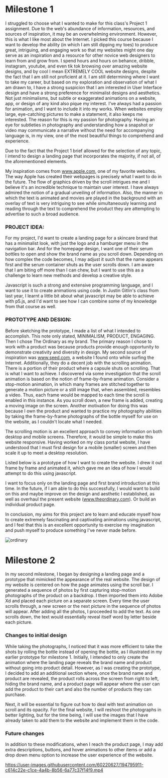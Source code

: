 # Milestone 1

I struggled to choose what I wanted to make for this class's Project 1 assignment. Due to the web's abundance of information, resources, and sources of inspiration, it may be an overwhelming environment. However, this is what I like most about the Internet. I picked this course because I want to develop the ability (in which I am still dipping my toes) to produce great, intriguing, and engaging work so that my websites might one day serve as an inspiration and a resource for other novice web designers to learn from and grow from. 
I spend hours and hours on behance, dribble, instagram, youtube, and even tik tok browsing over amazing website designs, and by cool I mean EXTREMELY COOL website designs, despite the fact that I am still not proficient at it. 
I am still determining where I want to take my career, but based on my exploration and observation of what I am drawn to, I have a strong suspicion that I am interested in User Interface design and have a strong preference for minimalist designs and aesthetics. Not just minimalisms, but subtle or exaggerated animations on a website, app, or design of any kind also pique my interest. I've always had a passion for animation, and I want to include it into my works. When websites employ large, eye-catching pictures to make a statement, it also keeps me interested. The reason for this is my passion for photography. Having an eye for subtleties in photography and understanding how a snapshot or video may communicate a narrative without the need for accompanying language is, in my view, one of the most beautiful things to comprehend and experience. 

Due to the fact that the Project 1 brief allowed for the selection of any topic, I intend to design a landing page that incorporates the majority, if not all, of the aforementioned elements.


My inspiration comes from www.apple.com, one of my favorite websites. The way Apple has created their webpages is precisely what I want to do in the future. The flow of graphics driven by the scroll intrigues me and I believe it's an incredible technique to maintain user interest. I have always admired the notion of a gradual unveiling of information. Also, the manner in which the text is animated and movies are played in the background with an overlay of text is very intriguing to see while simultaneously learning and reading through the text to comprehend the product they are attempting to advertise to such a broad audience. 



### PROJECT IDEA:
For my project, I'd want to create a landing page for a skincare brand that has a minimalist look, with just the logo and a hamburger menu in the navigation bar. 
And for the homepage design, I want one of their serum bottles to open and show the brand name as you scroll down. Depending on how complex the code becomes, I may adjust it such that the name appears first and the serum container shuts as the user scrolls down. 
I am aware that I am biting off more than I can chew, but I want to use this as a challenge to learn new methods and develop a creative style. 

Javascript is such a strong and extensive programming language, and I want to use it to create animations using code. In Justin Gitlin's class from last year, I learnt a little bit about what javascript may be able to achieve with p5.js, and I'd want to see how I can combine some of my knowledge from that course as well.




### PROTOTYPE AND DESIGN: 
Before sketching the prototype, I made a list of what I intended to accomplish. This note only stated, MINIMALISM, PRODUCT, ENGAGING. 
Then I chose The Ordinary as my brand. The primary reason I chose to work with a product was because products provide enough opportunity to demonstrate creativity and diversity in design. My second source of inspiration was www.seed.com, a website I found onto while surfing the Internet. Additionally, they do a decent job with the scrolling animation. There is a portion of their product where a capsule shuts on scrolling. That is what I want to achieve. 
I discovered via some investigation that the scroll animation is based on the notion of frame-by-frame animation. Consider a stop-motion animation, in which many frames are stitched together to generate a motion picture or a still image that, when assembled, resembles a video. Thus, each frame would be mapped to each time the scroll is enabled in this instance. As you scroll down, a new frame is added, creating a moving image on the screen. 
Another motivation for doing this was because I own the product and wanted to practice my photography abilities by taking the frame-by-frame photographs of the bottle myself for use on the website, as I couldn't locate what I needed. 

The scrolling motion is an excellent approach to convey information on both desktop and mobile screens. Therefore, it would be simple to make this website responsive. 
Having worked on my class portal website, I have understood that I must first design for a mobile (smaller) screen and then scale it up to meet a desktop resolution. 

Listed below is a prototype of how I want to create the website. I drew it out frame by frame and animated it, which gave me an idea of how I would attempt to do this using javascript. 


I want to focus only on the landing page and first brand introduction at this time. In the future, if I am able to do this successfully, I would want to build on this and maybe improve on the design and aesthetic I established, as well as overhaul the present website (www.theordinary.com). Or build an individual product page. 

In conclusion, my aims for this project are to learn and educate myself how to create extremely fascinating and captivating animations using javascript, and I feel that this is an excellent opportunity to exercise my imagination and push myself to produce something I've never made before.


![ordinary](https://user-images.githubusercontent.com/60220627/194529984-8bd9e94a-e5e0-42bc-9019-df5a43f7b233.gif)







# Milestone 2

In my second milestone, I began by designing a landing page and a prototype that mimicked the appearance of the real website. 
The design of my website is centered on how the page animates using the scroll bar. 
I generated a sequence of photos by first capturing stop-motion photographs of the product on a backdrop. 
I then imported them into Adobe Xd and placed each picture on a separate screen. Every time the user scrolls through, a new screen or the next picture in the sequence of photos will appear. After adding all the photos, I proceeded to add the text. 
As one scrolls down, the text would essentially reveal itself word by letter beside each picture. 


### Changes to initial design
While taking the photographs, I noticed that it was more efficient to take the shots by rolling the bottle instead of opening the bottle, as I illustrated in my earlier prototype for milestone 1. 
Initially, I intended to only create the animation where the landing page reveals the brand name and product without going into product detail. However, as I was creating the prototype, I decided to add an additional section where, once the brand name and product are revealed, the product rolls across the screen from right to left, hiding the brand name, and a product page will appear where the user can add the product to their cart and also the number of products they can purchase. 

Next, it will be essential to figure out how to deal with text animation on scroll and its opacity. For the final website, I will reshoot the photographs in better lighting, but for the time being, I will use the images that I have already taken to add them to the website and implement them in the code. 

### Future changes 
In addition to these modifications, when I reach the product page, I may add extra descriptions, buttons, and hover animations to other items or add a drop down menu option to increase the user experience of the website.




https://user-images.githubusercontent.com/60220627/194795911-c614c22e-c1ce-4a4b-8b56-6a77c37f14f9.mp4






